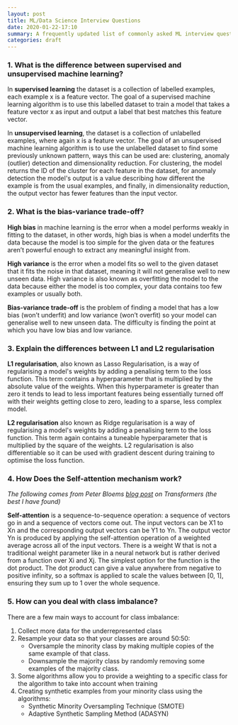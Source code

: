 ```yaml
---
layout: post
title: ML/Data Science Interview Questions
date: 2020-01-22-17:10
summary: A frequently updated list of commonly asked ML interview questions.
categories: draft
---
```


### 1. What is the difference between supervised and unsupervised machine learning?

In **supervised learning** the dataset is a collection of labelled examples, each example x is a feature vector. The goal of a supervised machine learning algorithm is to use this labelled dataset to train a model that takes a feature vector x as input and output a label that best matches this feature vector. 

In **unsupervised learning**, the dataset is a collection of unlabelled examples, where again x is a feature vector. The goal of an unsupervised machine learning algorithm is to use the unlabelled dataset to find some previously unknown pattern, ways this can be used are: clustering, anomaly (outlier) detection and dimensionality reduction. For clustering, the model returns the ID of the cluster for each feature in the dataset, for anomaly detection the model's output is a value describing how different the example is from the usual examples, and finally, in dimensionality reduction, the output vector has fewer features than the input vector.

### 2. What is the bias-variance trade-off?

**High bias** in machine learning is the error when a model performs weakly in fitting to the dataset, in other words, high bias is when a model underfits the data because the model is too simple for the given data or the features aren’t powerful enough to extract any meaningful insight from.

**High variance** is the error when a model fits so well to the given dataset that it fits the noise in that dataset, meaning it will not generalise well to new unseen data. High variance is also known as overfitting the model to the data because either the model is too complex, your data contains too few examples or usually both. 

**Bias-variance trade-off** is the problem of finding a model that has a low bias (won’t underfit) and low variance (won’t overfit) so your model can generalise well to new unseen data. The difficulty is finding the point at which you have low bias and low variance. 

### 3. Explain the differences between L1 and L2 regularisation 

**L1 regularisation**, also known as Lasso Regularisation, is a way of regularising a model's weights by adding a penalising term to the loss function. This term contains a hyperparameter that is multiplied by the absolute value of the weights. When this hyperparameter is greater than zero it tends to lead to less important features being essentially turned off with their weights getting close to zero, leading to a sparse, less complex model. 

**L2 regularisation** also known as Ridge regularisation is a way of regularising a model's weights by adding a penalising term to the loss function. This term again contains a tuneable hyperparameter that is multiplied by the square of the weights. L2 regularisation is also differentiable so it can be used with gradient descent during training to optimise the loss function. 

### 4. How Does the Self-attention mechanism work?

_The following comes from Peter Bloems [blog post](http://www.peterbloem.nl/blog/transformers "Transformers From Scratch") on Transformers (the best I have found)_

**Self-attention** is a sequence-to-sequence operation: a sequence of vectors go in and a sequence of vectors come out. The input vectors can be X1 to Xn and the corresponding output vectors can be Y1 to Yn. 
The output vector Yn is produced by applying the self-attention operation of a weighted average across all of the input vectors. There is a weight W that is not a traditional weight parameter like in a neural network but is rather derived from a function over Xi and Xj. The simplest option for the function is the dot product. The dot product can give a value anywhere from negative to positive infinity, so a softmax is applied to scale the values between [0, 1], ensuring they sum up to 1 over the whole sequence. 

### 5. How can you deal with class imbalance?

There are a few main ways to account for class imbalance:
1. Collect more data for the underrepresented class 
2. Resample your data so that your classes are around 50:50:
    * Oversample the minority class by making multiple copies of the same example of that class.
    * Downsample the majority class by randomly removing some examples of the majority class.
3. Some algorithms allow you to provide a weighting to a specific class for the algorithm to take into account when training
4. Creating synthetic examples from your minority class using the algorithms:
    * Synthetic Minority Oversampling Technique (SMOTE)
    * Adaptive Synthetic Sampling Method (ADASYN)
